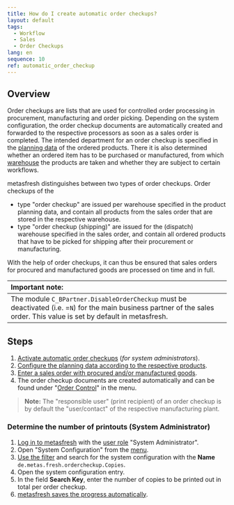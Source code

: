 ```yaml
---
title: How do I create automatic order checkups?
layout: default
tags:
  - Workflow
  - Sales
  - Order Checkups
lang: en
sequence: 10
ref: automatic_order_checkup
---
```


## Overview
Order checkups are lists that are used for controlled order processing in procurement, manufacturing and order picking. Depending on the system configuration, the order checkup documents are automatically created and forwarded to the respective processors as soon as a sales order is completed. The intended department for an order checkup is specified in the [planning data](Product_planning) of the ordered products. There it is also determined whether an ordered item has to be purchased or manufactured, from which [warehouse](Add_new_warehouse) the products are taken and whether they are subject to certain workflows.

metasfresh distinguishes between two types of order checkups. Order checkups of the
- type "order checkup" are issued per warehouse specified in the product planning data, and contain all products from the sales order that are stored in the respective warehouse.
- type "order checkup (shipping)" are issued for the (dispatch) warehouse specified in the sales order, and contain all ordered products that have to be picked for shipping after their procurement or manufacturing.

With the help of order checkups, it can thus be ensured that sales orders for procured and manufactured goods are processed on time and in full.

| **Important note:** |
| :--- |
| The module `C_BPartner.DisableOrderCheckup` must be deactivated (i.e. =`N`) for the main business partner of the sales order. This value is set by default in metasfresh. |

## Steps
1. [Activate automatic order checkups](Activate_automatic_order_checkup) (*for system administrators*).
1. [Configure the planning data according to the respective products](Product_planning).
1. [Enter a sales order with procured and/or manufactured goods](SalesOrder_recording).
1. The order checkup documents are created automatically and can be found under "[Order Control](Menu)" in the menu.
 >**Note:** The "responsible user" (print recipient) of an order checkup is by default the "user/contact" of the respective manufacturing plant.

### Determine the number of printouts (System Administrator)
1. [Log in to metasfresh](Login) with the [user role](NewUserRole) "System Administrator".
1. Open "System Configuration" from the [menu](Menu).
1. [Use the filter](Filtering_function) and search for the system configuration with the **Name** `de.metas.fresh.ordercheckup.Copies`.
1. Open the system configuration entry.
1. In the field **Search Key**, enter the number of copies to be printed out in total per order checkup.
1. [metasfresh saves the progress automatically](Saveindicator).
